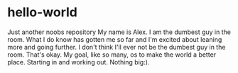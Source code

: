 # hello-world
Just another noobs repository
My name is Alex. I am the dumbest guy in the room. What I do know has gotten me so far and I'm excited about leaning more and going further. I don't think I'll ever not be the dumbest guy in the room. That's okay. My goal, like so many, os to make the world a better place. Starting in and working out. Nothing big:). 

